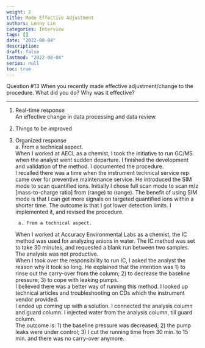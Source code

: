 ```yaml
---
weight: 2
title: Made Effective Adjustment
authors: Lenny Lin
categories: Interview
tags: []
date: "2022-08-04"
description: 
draft: false
lastmod: "2022-08-04"
series: null
toc: true
---
```


Question #13 When you recently made effective adjustment/change to the procedure.  What did you do? Why was it effective?
<!--more-->

---	 
1. Real-time response  
	An effective change in data processing and data review.  
	 
2. Things to be improved  
		 
3. Organized response  
		a. From a technical aspect.  
	When I worked at AECL as a chemist, I took the initiative to run GC/MS when the analyst went sudden departure. I finished the development and validation of the method. I documented the procedure.  
	I recalled there was a time when the instrument technical service rep came over for preventive maintenance service.  He introduced the SIM mode to scan quantified ions.  Initially I chose full scan mode to scan m/z [mass-to-charge ratio] from (range) to (range).  The benefit of using SIM mode is that I can get more signals on targeted quantified ions within a shorter time.  The outcome is that I got lower detection limits.  I implemented it, and revised the procedure.  
	 
		a. From a technical aspect.  
	When I worked at Accuracy Environmental Labs as a chemist, the IC method was used for analyzing anions in water. The IC method was set to take 30 minutes, and requested a blank run between two samples.  The analysis was not productive.  
	When I took over the responsibility to run IC, I asked the analyst the reason why it took so long.  He explained that the intention was 1) to rinse out the carry-over from the column; 2) to decrease the baseline pressure; 3) to cope with leaking pumps.  
	I believed there was a better way of running this method.  I looked up technical articles and troubleshooting on CDs which the instrument vendor provided.  
	I ended up coming up with a solution.  I connected the analysis column and guard column. I injected water from the analysis column, till guard column.  
	The outcome is: 1) the baseline pressure was decreased; 2) the pump leaks were under control; 3) I cut the running time from 30 min. to 15 min. and there was no carry-over anymore.  


